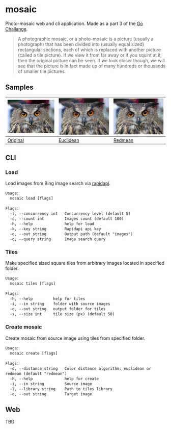 # mosaic
Photo-mosaic web and cli application. Made as a part 3 of the [Go Challange](http://web.archive.org/web/20200721005949/http://golang-challenge.org/go-challenge3/).

> A photographic mosaic, or a photo-mosaic is a picture (usually a photograph) that has been divided into (usually equal sized) rectangular sections, each of which is replaced with another picture (called a tile picture). If we view it from far away or if you squint at it, then the original picture can be seen. If we look closer though, we will see that the picture is in fact made up of many hundreds or thousands of smaller tile pictures.

## Samples

| ![Original](img/samples/Owl_thumb.jpg) | ![Euclidean](img/samples/50x50_euclidean_thumb.jpg) | ![Redmean](img/samples/50x50_redmean_thumb.jpg) |
|--------|---------|----------|
| [Original](img/samples/Owl.jpg) |  [Euclidean](img/samples/50x50_euclidean.jpg) | [Redmean](img/samples/50x50_redmean.jpg)  |


## CLI

### Load

Load images from Bing image search via [rapidapi](https://rapidapi.com/microsoft-azure-org-microsoft-cognitive-services/api/bing-image-search1/).

```
Usage:
  mosaic load [flags]

Flags:
  -l, --concurrency int   Concurrency level (default 5)
  -c, --count int         Images count (default 100)
  -h, --help              help for load
  -k, --key string        Rapidapi api key
  -o, --out string        Output path (default "images")
  -q, --query string      Image search query
```

### Tiles

Make specified sized square tiles from arbitrary images located in specified folder.

```
Usage:
  mosaic tiles [flags]

Flags:
  -h, --help         help for tiles
  -i, --in string    folder with source images
  -o, --out string   output folder for tiles
  -s, --size int     tile size (px) (default 50)
```

### Create mosaic

Create mosaic from source image using tiles from specified folder.

```
Usage:
  mosaic create [flags]

Flags:
  -d, --distance string   Color distance algorithm: euclidean or redmean (default "redmean")
  -h, --help              help for create
  -i, --in string         Source image
  -l, --library string    Path to tiles library
  -o, --out string        Target image
```

## Web
TBD